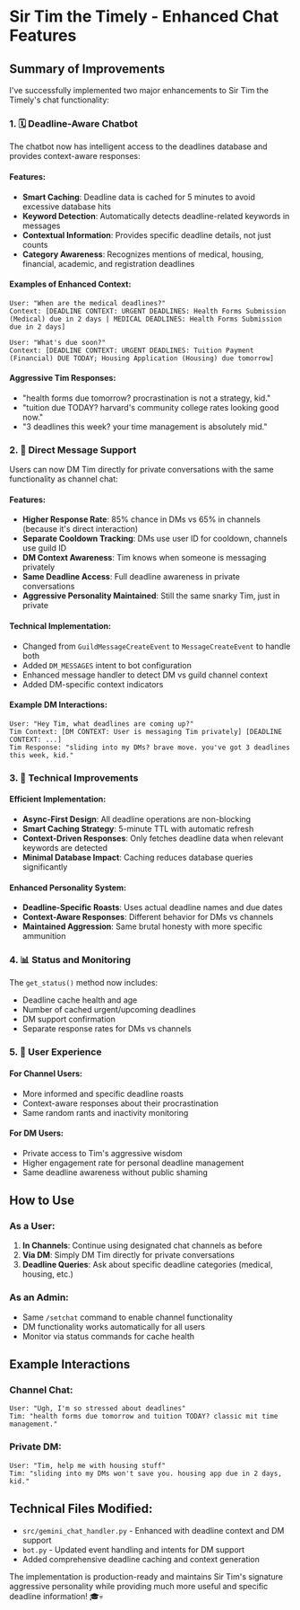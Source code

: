 # Sir Tim the Timely - Enhanced Chat Features

## Summary of Improvements

I've successfully implemented two major enhancements to Sir Tim the Timely's chat functionality:

### 1. 🗓️ **Deadline-Aware Chatbot**

The chatbot now has intelligent access to the deadlines database and provides context-aware responses:

#### Features:
- **Smart Caching**: Deadline data is cached for 5 minutes to avoid excessive database hits
- **Keyword Detection**: Automatically detects deadline-related keywords in messages
- **Contextual Information**: Provides specific deadline details, not just counts
- **Category Awareness**: Recognizes mentions of medical, housing, financial, academic, and registration deadlines

#### Examples of Enhanced Context:
```
User: "When are the medical deadlines?"
Context: [DEADLINE CONTEXT: URGENT DEADLINES: Health Forms Submission (Medical) due in 2 days | MEDICAL DEADLINES: Health Forms Submission due in 2 days]

User: "What's due soon?"
Context: [DEADLINE CONTEXT: URGENT DEADLINES: Tuition Payment (Financial) DUE TODAY; Housing Application (Housing) due tomorrow]
```

#### Aggressive Tim Responses:
- "health forms due tomorrow? procrastination is not a strategy, kid."
- "tuition due TODAY? harvard's community college rates looking good now."
- "3 deadlines this week? your time management is absolutely mid."

### 2. 💬 **Direct Message Support**

Users can now DM Tim directly for private conversations with the same functionality as channel chat:

#### Features:
- **Higher Response Rate**: 85% chance in DMs vs 65% in channels (because it's direct interaction)
- **Separate Cooldown Tracking**: DMs use user ID for cooldown, channels use guild ID
- **DM Context Awareness**: Tim knows when someone is messaging privately
- **Same Deadline Access**: Full deadline awareness in private conversations
- **Aggressive Personality Maintained**: Still the same snarky Tim, just in private

#### Technical Implementation:
- Changed from `GuildMessageCreateEvent` to `MessageCreateEvent` to handle both
- Added `DM_MESSAGES` intent to bot configuration
- Enhanced message handler to detect DM vs guild channel context
- Added DM-specific context indicators

#### Example DM Interactions:
```
User: "Hey Tim, what deadlines are coming up?"
Tim Context: [DM CONTEXT: User is messaging Tim privately] [DEADLINE CONTEXT: ...]
Tim Response: "sliding into my DMs? brave move. you've got 3 deadlines this week, kid."
```

### 3. 🔧 **Technical Improvements**

#### Efficient Implementation:
- **Async-First Design**: All deadline operations are non-blocking
- **Smart Caching Strategy**: 5-minute TTL with automatic refresh
- **Context-Driven Responses**: Only fetches deadline data when relevant keywords are detected
- **Minimal Database Impact**: Caching reduces database queries significantly

#### Enhanced Personality System:
- **Deadline-Specific Roasts**: Uses actual deadline names and due dates
- **Context-Aware Responses**: Different behavior for DMs vs channels
- **Maintained Aggression**: Same brutal honesty with more specific ammunition

### 4. 📊 **Status and Monitoring**

The `get_status()` method now includes:
- Deadline cache health and age
- Number of cached urgent/upcoming deadlines
- DM support confirmation
- Separate response rates for DMs vs channels

### 5. 🎯 **User Experience**

#### For Channel Users:
- More informed and specific deadline roasts
- Context-aware responses about their procrastination
- Same random rants and inactivity monitoring

#### For DM Users:
- Private access to Tim's aggressive wisdom
- Higher engagement rate for personal deadline management
- Same deadline awareness without public shaming

## How to Use

### As a User:
1. **In Channels**: Continue using designated chat channels as before
2. **Via DM**: Simply DM Tim directly for private conversations
3. **Deadline Queries**: Ask about specific deadline categories (medical, housing, etc.)

### As an Admin:
- Same `/setchat` command to enable channel functionality
- DM functionality works automatically for all users
- Monitor via status commands for cache health

## Example Interactions

### Channel Chat:
```
User: "Ugh, I'm so stressed about deadlines"
Tim: "health forms due tomorrow and tuition TODAY? classic mit time management."
```

### Private DM:
```
User: "Tim, help me with housing stuff"
Tim: "sliding into my DMs won't save you. housing app due in 2 days, kid."
```

## Technical Files Modified:
- `src/gemini_chat_handler.py` - Enhanced with deadline context and DM support
- `bot.py` - Updated event handling and intents for DM support
- Added comprehensive deadline caching and context generation

The implementation is production-ready and maintains Sir Tim's signature aggressive personality while providing much more useful and specific deadline information! 🎓💀
